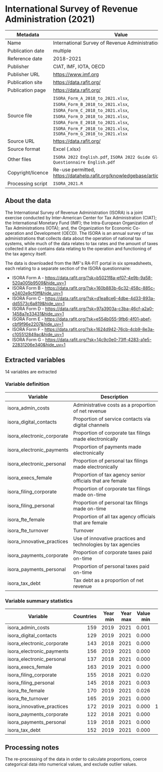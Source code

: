 # International Survey of Revenue Administration (2021)

Metadata | Value
--- | ---
Name | International Survey of Revenue Administration (2021)
Publication date | multiple
Reference date | 2018-2021
Publisher | CIAT, IMF, IOTA, OECD
Publisher URL | https://www.imf.org
Publication site | https://data.rafit.org/
Publication page | https://data.rafit.org/
Source file | `ISORA_Form_A_2018_to_2021.xlsx`, `ISORA_Form_B_2018_to_2021.xlsx`, `ISORA_Form_C_2018_to_2021.xlsx`, `ISORA_Form_D_2018_to_2021.xlsx`, `ISORA_Form_E_2018_to_2021.xlsx`, `ISORA_Form_F_2018_to_2021.xlsx`, `ISORA_Form_G_2018_to_2021.xlsx`
Source URL | https://data.rafit.org/
Source format | Excel (.xlsx)
Other files | `ISORA 2022 English.pdf`, `ISORA 2022 Guide Glossary and Questionnaire English.pdf`
Copyright/licence | Re-use permitted, https://datahelp.rafit.org/knowledgebase/articles/1809769
Processing script | `ISORA_2021.R`

## About the data

The International Survey of Revenue Administration (ISORA) is a joint exercise
conducted by Inter-American Center for Tax Administration (CIAT); the
International Monetary Fund (IMF); the Intra-European Organization of Tax
Administrations (IOTA); and, the Organization for Economic Co-operation and
Development (OECD). The ISORA is an annual survey of tax administrations that
collects data about the operation of national tax systems, while much of the
data relates to tax rates and the amount of taxes collected it also contains
data relating to the operation and functioning of the tax agency itself.

The data is downloaded from the IMF's RA-FIT portal in six spreadsheets, each
relating to a separate section of the ISORA questionnaire:

- ISORA Form A - https://data.rafit.org/?sk=b5021f8a-ef07-4e9b-9a58-520a005b9509&hide_uv=1
- ISORA Form B - https://data.rafit.org/?sk=160b883b-6c32-458c-885c-e2402e9cf0ff&hide_uv=1
- ISORA Form C - https://data.rafit.org/?sk=d1ea8ce6-4dbe-4d33-893a-dd5573c6a819&hide_uv=1
- ISORA Form D - https://data.rafit.org/?sk=97a3903a-c3ba-46cf-a2a0-1458a7e33431&hide_uv=1
- ISORA Form E - https://data.rafit.org/?sk=e554b055-9fb6-4f01-abef-cbf9f96e2207&hide_uv=1
- ISORA Form F - https://data.rafit.org/?sk=1624d942-76cb-4cb9-8e3a-c105512849ac&hide_uv=1
- ISORA Form G - https://data.rafit.org/?sk=14c9c0e0-73ff-4283-a1e5-22831206e340&hide_uv=1

## Extracted variables

14 variables are extracted

### Variable definition

Variable | Description
--- | ---
isora_admin_costs | Administrative costs as a proportion of net revenue
isora_digital_contacts | Proportion of service contacts via digital channels
isora_electronic_corporate | Proportion of corporate tax filings made electronically
isora_electronic_payments | Proportion of payments made electronically
isora_electronic_personal | Proportion of personal tax filings made electronically
isora_execs_female | Proportion of tax agency senior officials that are female
isora_filing_corporate | Proportion of corporate tax filings made on-time
isora_filing_personal | Proportion of personal tax filings made on-time
isora_fte_female | Proportion of all tax agency officials that are female
isora_fte_turnover | Turnover
isora_innovative_practices | Use of innovative practices and technologies by tax agencies
isora_payments_corporate | Proportion of corporate taxes paid on-time
isora_payments_personal | Proportion of personal taxes paid on-time
isora_tax_debt | Tax debt as a proportion of net revenue

### Variable summary statistics

Variable | Countries | Year min | Year max | Value min | Value max
--- | ---: | ---: | ---: | ---: | ---:
isora_admin_costs | 159 | 2019 | 2021 | 0.001 | 0.151
isora_digital_contacts | 129 | 2019 | 2021 | 0.000 | 1.000
isora_electronic_corporate | 143 | 2018 | 2021 | 0.000 | 1.000
isora_electronic_payments | 156 | 2019 | 2021 | 0.000 | 1.000
isora_electronic_personal | 137 | 2018 | 2021 | 0.000 | 1.000
isora_execs_female | 163 | 2019 | 2021 | 0.000 | 1.000
isora_filing_corporate | 155 | 2018 | 2021 | 0.020 | 1.000
isora_filing_personal | 145 | 2018 | 2021 | 0.003 | 1.000
isora_fte_female | 170 | 2019 | 2021 | 0.026 | 0.875
isora_fte_turnover | 165 | 2019 | 2021 | 0.000 | 0.250
isora_innovative_practices | 172 | 2019 | 2021 | 0.000 | 10.000
isora_payments_corporate | 122 | 2018 | 2021 | 0.000 | 1.000
isora_payments_personal | 119 | 2018 | 2021 | 0.000 | 1.000
isora_tax_debt | 152 | 2019 | 2021 | 0.000 | 2.904

## Processing notes

The re-processing of the data in order to calculate proportions, coerce
categorical data into numerical values, and exclude outlier values.